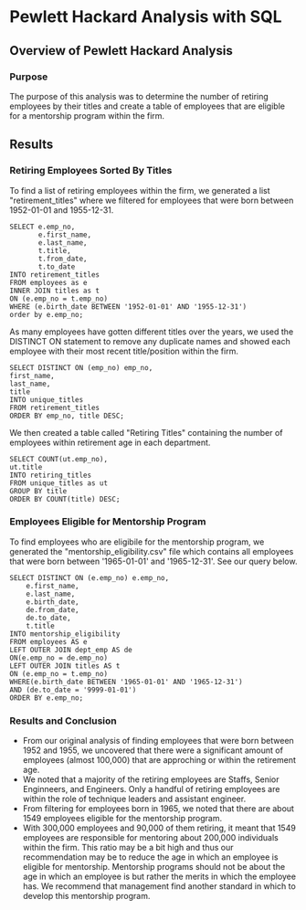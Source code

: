 # Pewlett Hackard Analysis with SQL

## Overview of Pewlett Hackard Analysis

### Purpose
The purpose of this analysis was to determine the number of retiring employees by their titles and create a table of employees that are eligible for a mentorship program within the firm. 

## Results

### Retiring Employees Sorted By Titles

To find a list of retiring employees within the firm, we generated a list "retirement_titles" where we filtered for employees that were born between 1952-01-01 and 1955-12-31. 

```
SELECT e.emp_no,
       e.first_name,
       e.last_name,
       t.title,
       t.from_date,
       t.to_date
INTO retirement_titles
FROM employees as e
INNER JOIN titles as t
ON (e.emp_no = t.emp_no)
WHERE (e.birth_date BETWEEN '1952-01-01' AND '1955-12-31')
order by e.emp_no;
```
As many employees have gotten different titles over the years, we used the DISTINCT ON statement to remove any duplicate names and showed each employee with their most recent title/position within the firm.

```
SELECT DISTINCT ON (emp_no) emp_no,
first_name,
last_name,
title
INTO unique_titles
FROM retirement_titles
ORDER BY emp_no, title DESC;

```
We then created a table called "Retiring Titles" containing the number of employees within retirement age in each department. 


```
SELECT COUNT(ut.emp_no),
ut.title
INTO retiring_titles
FROM unique_titles as ut
GROUP BY title 
ORDER BY COUNT(title) DESC;

```

### Employees Eligible for Mentorship Program

To find employees who are eligibile for the mentorship program, we generated the "mentorship_eligibility.csv" file which contains all employees that were born between '1965-01-01' and '1965-12-31'. See our query below. 

```
SELECT DISTINCT ON (e.emp_no) e.emp_no,
	e.first_name,
	e.last_name,
	e.birth_date,
	de.from_date,
	de.to_date,
	t.title
INTO mentorship_eligibility
FROM employees AS e
LEFT OUTER JOIN dept_emp AS de
ON(e.emp_no = de.emp_no)
LEFT OUTER JOIN titles AS t
ON (e.emp_no = t.emp_no)
WHERE(e.birth_date BETWEEN '1965-01-01' AND '1965-12-31')
AND (de.to_date = '9999-01-01')
ORDER BY e.emp_no;
```


### Results and Conclusion
- From our original analysis of finding employees that were born between 1952 and 1955, we uncovered that there were a significant amount of employees (almost 100,000) that are approching or within the retirement age. 
- We noted that a majority of the retiring employees are Staffs, Senior Enginneers, and Engineers. Only a handful of retiring employees are within the role of technique leaders and assistant engineer. 
- From filtering for employees born in 1965, we noted that there are about 1549 employees eligible for the mentorship program. 
- With 300,000 employees and 90,000 of them retiring, it meant that 1549 employees are responsible for mentoring about 200,000 individuals within the firm. This ratio may be a bit high and thus our recommendation may be to reduce the age in which an employee is eligible for mentorship. Mentorship programs should not be about the age in which an employee is but rather the merits in which the employee has. We recommend that management find another standard in which to develop this mentorship program. 




